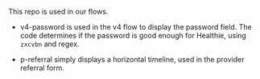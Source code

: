 This repo is used in our flows.

- v4-password is used in the v4 flow to display the password field. The code determines if the password is good enough for Healthie, using `zxcvbn` and regex.

- p-referral simply displays a horizontal timeline, used in the provider referral form.
